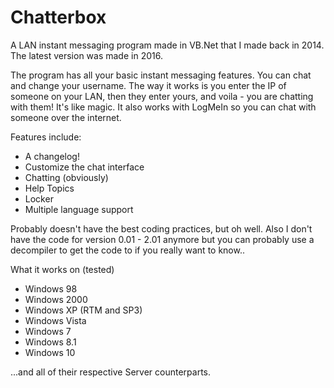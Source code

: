 # Chatterbox
A LAN instant messaging program made in VB.Net that I made back in 2014. The latest version was made in 2016.

The program has all your basic instant messaging features. You can chat and change your username. The way it works is you enter the IP of someone on your LAN, then they enter yours, and voila - you are chatting with them! It's like magic. It also works with LogMeIn so you can chat with someone over the internet.

Features include:
- A changelog!
- Customize the chat interface
- Chatting (obviously)
- Help Topics
- Locker 
- Multiple language support

Probably doesn't have the best coding practices, but oh well. Also I don't have the code for version 0.01 - 2.01 anymore but you can probably use a decompiler to get the code to if you really want to know..

What it works on (tested)
- Windows 98
- Windows 2000
- Windows XP (RTM and SP3)
- Windows Vista 
- Windows 7
- Windows 8.1
- Windows 10

...and all of their respective Server counterparts.
